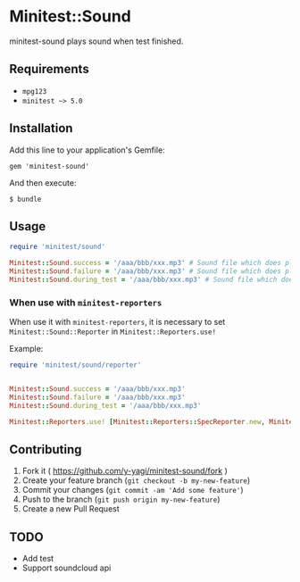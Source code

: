 # Minitest::Sound

minitest-sound plays sound when test finished.

## Requirements

* `mpg123`
* `minitest ~> 5.0`

## Installation

Add this line to your application's Gemfile:

    gem 'minitest-sound'

And then execute:

    $ bundle

## Usage

```ruby
require 'minitest/sound'

Minitest::Sound.success = '/aaa/bbb/xxx.mp3' # Sound file which does play when a test succeeded.
Minitest::Sound.failure = '/aaa/bbb/xxx.mp3' # Sound file which does play when a test failed.
Minitest::Sound.during_test = '/aaa/bbb/xxx.mp3' # Sound file which does play during test.
```

### When use with `minitest-reporters`

When use it with `minitest-reporters`, it is necessary to set `Minitest::Sound::Reporter` in `Minitest::Reporters.use!`

Example:

```ruby
require 'minitest/sound/reporter'


Minitest::Sound.success = '/aaa/bbb/xxx.mp3'
Minitest::Sound.failure = '/aaa/bbb/xxx.mp3'
Minitest::Sound.during_test = '/aaa/bbb/xxx.mp3'

Minitest::Reporters.use! [Minitest::Reporters::SpecReporter.new, Minitest::Sound::Reporter.new]
```

## Contributing

1. Fork it ( https://github.com/y-yagi/minitest-sound/fork )
2. Create your feature branch (`git checkout -b my-new-feature`)
3. Commit your changes (`git commit -am 'Add some feature'`)
4. Push to the branch (`git push origin my-new-feature`)
5. Create a new Pull Request

## TODO

* Add test
* Support soundcloud api
